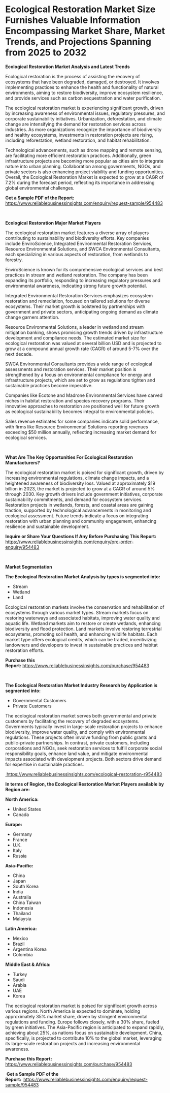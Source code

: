 <p><h1>Ecological Restoration Market Size Furnishes Valuable Information Encompassing Market Share, Market Trends, and Projections Spanning from 2025 to 2032</h1></p><p><strong>Ecological Restoration Market Analysis and Latest Trends</strong></p>
<p><p>Ecological restoration is the process of assisting the recovery of ecosystems that have been degraded, damaged, or destroyed. It involves implementing practices to enhance the health and functionality of natural environments, aiming to restore biodiversity, improve ecosystem resilience, and provide services such as carbon sequestration and water purification. </p><p>The ecological restoration market is experiencing significant growth, driven by increasing awareness of environmental issues, regulatory pressures, and corporate sustainability initiatives. Urbanization, deforestation, and climate change are intensifying the demand for restoration services across industries. As more organizations recognize the importance of biodiversity and healthy ecosystems, investments in restoration projects are rising, including reforestation, wetland restoration, and habitat rehabilitation.</p><p>Technological advancements, such as drone mapping and remote sensing, are facilitating more efficient restoration practices. Additionally, green infrastructure projects are becoming more popular as cities aim to integrate nature into urban planning. Collaboration among governments, NGOs, and private sectors is also enhancing project viability and funding opportunities. Overall, the Ecological Restoration Market is expected to grow at a CAGR of 7.2% during the forecast period, reflecting its importance in addressing global environmental challenges.</p></p>
<p><strong>Get a Sample PDF of the Report:&nbsp;</strong> <a href="https://www.reliablebusinessinsights.com/enquiry/request-sample/954483?utm_campaign=60&utm_medium=2&utm_source=Github&utm_content=ia&utm_term=18042025&utm_id=ecological-restoration">https://www.reliablebusinessinsights.com/enquiry/request-sample/954483</a></p>
<p>&nbsp;</p>
<p><strong>Ecological Restoration Major Market Players</strong></p>
<p><p>The ecological restoration market features a diverse array of players contributing to sustainability and biodiversity efforts. Key companies include EnviroScience, Integrated Environmental Restoration Services, Resource Environmental Solutions, and SWCA Environmental Consultants, each specializing in various aspects of restoration, from wetlands to forestry.</p><p>EnviroScience is known for its comprehensive ecological services and best practices in stream and wetland restoration. The company has been expanding its portfolio, responding to increasing regulatory pressures and environmental awareness, indicating strong future growth potential.</p><p>Integrated Environmental Restoration Services emphasizes ecosystem restoration and remediation, focused on tailored solutions for diverse ecosystems. Their market growth is bolstered by partnerships with government and private sectors, anticipating ongoing demand as climate change garners attention.</p><p>Resource Environmental Solutions, a leader in wetland and stream mitigation banking, shows promising growth trends driven by infrastructure development and compliance needs. The estimated market size for ecological restoration was valued at several billion USD and is projected to grow at a compound annual growth rate (CAGR) of around 5-7% over the next decade.</p><p>SWCA Environmental Consultants provides a wide range of ecological assessments and restoration services. Their market position is strengthened by a focus on environmental compliance for energy and infrastructure projects, which are set to grow as regulations tighten and sustainable practices become imperative.</p><p>Companies like Ecotone and Madrone Environmental Services have carved niches in habitat restoration and species recovery programs. Their innovative approaches to restoration are positioned well for future growth as ecological sustainability becomes integral to environmental policies.</p><p>Sales revenue estimates for some companies indicate solid performance, with firms like Resource Environmental Solutions reporting revenues exceeding $50 million annually, reflecting increasing market demand for ecological services.</p></p>
<p>&nbsp;</p>
<p><strong>What Are The Key Opportunities For Ecological Restoration Manufacturers?</strong></p>
<p><p>The ecological restoration market is poised for significant growth, driven by increasing environmental regulations, climate change impacts, and a heightened awareness of biodiversity loss. Valued at approximately $19 billion in 2023, the market is projected to grow at a CAGR of around 5% through 2030. Key growth drivers include government initiatives, corporate sustainability commitments, and demand for ecosystem services. Restoration projects in wetlands, forests, and coastal areas are gaining traction, supported by technological advancements in monitoring and ecological assessment. Future trends indicate a focus on integrating restoration with urban planning and community engagement, enhancing resilience and sustainable development.</p></p>
<p><strong>Inquire or Share Your Questions If Any Before Purchasing This Report:</strong> <a href="https://www.reliablebusinessinsights.com/enquiry/pre-order-enquiry/954483?utm_campaign=60&utm_medium=2&utm_source=Github&utm_content=ia&utm_term=18042025&utm_id=ecological-restoration">https://www.reliablebusinessinsights.com/enquiry/pre-order-enquiry/954483</a></p>
<p>&nbsp;</p>
<p><strong>Market Segmentation</strong></p>
<p><strong>The Ecological Restoration Market Analysis by types is segmented into:</strong></p>
<p><ul><li>Stream</li><li>Wetland</li><li>Land</li></ul></p>
<p><p>Ecological restoration markets involve the conservation and rehabilitation of ecosystems through various market types. Stream markets focus on restoring waterways and associated habitats, improving water quality and aquatic life. Wetland markets aim to restore or create wetlands, enhancing biodiversity and flood protection. Land markets involve restoring terrestrial ecosystems, promoting soil health, and enhancing wildlife habitats. Each market type offers ecological credits, which can be traded, incentivizing landowners and developers to invest in sustainable practices and habitat restoration efforts.</p></p>
<p><strong>Purchase this Report:&nbsp;</strong><a href="https://www.reliablebusinessinsights.com/purchase/954483?utm_campaign=60&utm_medium=2&utm_source=Github&utm_content=ia&utm_term=18042025&utm_id=ecological-restoration">https://www.reliablebusinessinsights.com/purchase/954483</a></p>
<p>&nbsp;</p>
<p><strong>The Ecological Restoration Market Industry Research by Application is segmented into:</strong></p>
<p><ul><li>Governmental Customers</li><li>Private Customers</li></ul></p>
<p><p>The ecological restoration market serves both governmental and private customers by facilitating the recovery of degraded ecosystems. Governments typically invest in large-scale restoration projects to enhance biodiversity, improve water quality, and comply with environmental regulations. These projects often involve funding from public grants and public-private partnerships. In contrast, private customers, including corporations and NGOs, seek restoration services to fulfill corporate social responsibility goals, enhance land value, and mitigate environmental impacts associated with development projects. Both sectors drive demand for expertise in sustainable practices.</p></p>
<p><a href="https://www.reliablebusinessinsights.com/ecological-restoration-r954483?utm_campaign=60&utm_medium=2&utm_source=Github&utm_content=ia&utm_term=18042025&utm_id=ecological-restoration">&nbsp;https://www.reliablebusinessinsights.com/ecological-restoration-r954483</a></p>
<p><strong>In terms of Region, the Ecological Restoration Market Players available by Region are:</strong></p>
<p>
    <p> <strong> North America: </strong>
        <ul>
            <li>United States</li>
            <li>Canada</li>
        </ul>
        </p> 
    <p> <strong> Europe: </strong>
        <ul>
            <li>Germany</li>
            <li>France</li>
            <li>U.K.</li>
            <li>Italy</li>
            <li>Russia</li>
        </ul>
        </p> 
    <p> <strong> Asia-Pacific: </strong>
        <ul>
            <li>China</li>
            <li>Japan</li>
            <li>South Korea</li>
            <li>India</li>
            <li>Australia</li>
            <li>China Taiwan</li>
            <li>Indonesia</li>
            <li>Thailand</li>
            <li>Malaysia</li>
        </ul>
        </p> 
    <p> <strong> Latin America: </strong>
        <ul>
            <li>Mexico</li>
            <li>Brazil</li>
            <li>Argentina Korea</li>
            <li>Colombia</li>
        </ul>
        </p> 
    <p> <strong> Middle East & Africa: </strong>
        <ul>
            <li>Turkey</li>
            <li>Saudi</li>
            <li>Arabia</li>
            <li>UAE</li>
            <li>Korea</li>
        </ul>
    </p>
    </p>
<p><p>The ecological restoration market is poised for significant growth across various regions. North America is expected to dominate, holding approximately 35% market share, driven by stringent environmental regulations and funding. Europe follows closely, with a 30% share, fueled by green initiatives. The Asia-Pacific region is anticipated to expand rapidly, achieving about 25%, as nations focus on sustainable development. China, specifically, is projected to contribute 10% to the global market, leveraging its large-scale restoration projects and increasing environmental awareness.</p></p>
<p><strong>Purchase this Report: </strong><a href="https://www.reliablebusinessinsights.com/purchase/954483?utm_campaign=60&utm_medium=2&utm_source=Github&utm_content=ia&utm_term=18042025&utm_id=ecological-restoration">https://www.reliablebusinessinsights.com/purchase/954483</a></p>
<p>&nbsp;<strong>Get a Sample PDF of the Report:&nbsp;&nbsp;</strong><a href="https://www.reliablebusinessinsights.com/enquiry/request-sample/954483?utm_campaign=60&utm_medium=2&utm_source=Github&utm_content=ia&utm_term=18042025&utm_id=ecological-restoration">https://www.reliablebusinessinsights.com/enquiry/request-sample/954483</a></p>
<p><strong></strong></p>
<p><p></p><p></p><p></p></p>
